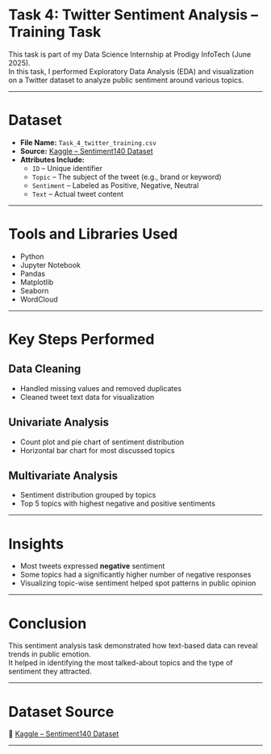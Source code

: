 # Task 4: Twitter Sentiment Analysis – Training Task

This task is part of my Data Science Internship at Prodigy InfoTech (June 2025).  
In this task, I performed Exploratory Data Analysis (EDA) and visualization on a Twitter dataset to analyze public sentiment around various topics.

---

# Dataset

- **File Name:** `Task_4_twitter_training.csv`  
- **Source:** [Kaggle – Sentiment140 Dataset](https://www.kaggle.com/datasets/kazanova/sentiment140)  
- **Attributes Include:**
  - `ID` – Unique identifier  
  - `Topic` – The subject of the tweet (e.g., brand or keyword)  
  - `Sentiment` – Labeled as Positive, Negative, Neutral  
  - `Text` – Actual tweet content  

---

# Tools and Libraries Used

- Python  
- Jupyter Notebook  
- Pandas  
- Matplotlib  
- Seaborn  
- WordCloud  

---

# Key Steps Performed

## Data Cleaning

- Handled missing values and removed duplicates  
- Cleaned tweet text data for visualization  

## Univariate Analysis

- Count plot and pie chart of sentiment distribution  
- Horizontal bar chart for most discussed topics  

## Multivariate Analysis

- Sentiment distribution grouped by topics  
- Top 5 topics with highest negative and positive sentiments  

---

# Insights

- Most tweets expressed **negative** sentiment  
- Some topics had a significantly higher number of negative responses  
- Visualizing topic-wise sentiment helped spot patterns in public opinion  

---

# Conclusion

This sentiment analysis task demonstrated how text-based data can reveal trends in public emotion.  
It helped in identifying the most talked-about topics and the type of sentiment they attracted.

---

# Dataset Source

🔗 [Kaggle – Sentiment140 Dataset](https://www.kaggle.com/datasets/kazanova/sentiment140)

---
